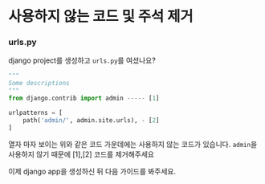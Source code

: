 
# 사용하지 않는 코드 및 주석 제거

### urls.py
django project를 생성하고 `urls.py`를 여셨나요?

```python
"""
Some descriptions
"""
from django.contrib import admin ----- [1]

urlpatterns = [
    path('admin/', admin.site.urls), - [2]
]

```
열자 마자 보이는 위와 같은 코드 가운데에는 사용하지 않는 코드가 있습니다.
`admin`을 사용하지 않기 때문에 [1],[2] 코드를 제거해주세요

이제 django app을 생성하신 뒤 다음 가이드를 봐주세요.
